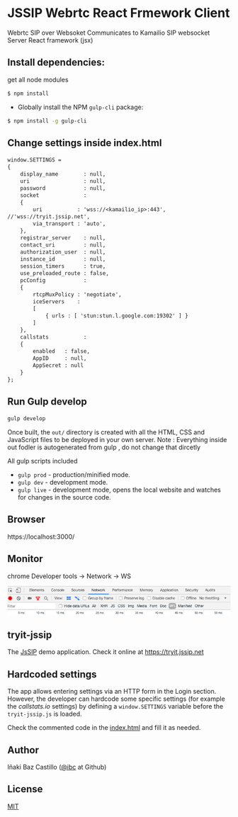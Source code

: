 # JSSIP Webrtc React Frmework Client 

Webrtc 
SIP over Websoket
Communicates to Kamailio SIP websocket Server 
React framework (jsx)

## Install dependencies:

get all node modules

```bash
$ npm install
```
* Globally install the NPM `gulp-cli` package:
```bash
$ npm install -g gulp-cli
```

##  Change settings inside index.html
```
window.SETTINGS =
{
	display_name        : null,
	uri                 : null,
	password            : null,
	socket              :
	{
		uri           : 'wss://<kamailio_ip>:443', //'wss://tryit.jssip.net',
		via_transport : 'auto',
	},
	registrar_server    : null,
	contact_uri         : null,
	authorization_user  : null,
	instance_id         : null,
	session_timers      : true,
	use_preloaded_route : false,
	pcConfig            :
	{
		rtcpMuxPolicy : 'negotiate',
		iceServers    :
		[
			{ urls : [ 'stun:stun.l.google.com:19302' ] }
		]
	},
	callstats           :
	{
		enabled   : false,
		AppID     : null,
		AppSecret : null
	}
};
```
## Run Gulp develop

```bash
gulp develop
```
Once built, the `out/` directory is created with all the HTML, CSS and JavaScript files to be deployed in your own server.
Note : Everything inside out fodler is autogenerated from gulp , do not change that dircetly 

All gulp scripts included 
  * `gulp prod`  - production/minified mode.
  * `gulp dev` - development mode.
  * `gulp live` - development mode, opens the local website and watches for changes in the source code.

## Browser 

https://localhost:3000/

## Monitor 

chrome Developer tools -> Network -> WS

![alt chrome developer websocekt](chrome_developer_ws.png "chrome developer websocekt")

## tryit-jssip

The [JsSIP](http://jssip.net) demo application. Check it online at https://tryit.jssip.net

## Hardcoded settings

The app allows entering settings via an HTTP form in the Login section. However, the developer can hardcode some specific settings (for example the _callstats.io_  settings) by defining a `window.SETTINGS` variable before the `tryit-jssip.js` is loaded.

Check the commented code in the [index.html](./index.html) and fill it as needed.


## Author

Iñaki Baz Castillo ([@ibc](https://github.com/ibc/) at Github)


## License

[MIT](./LICENSE)
